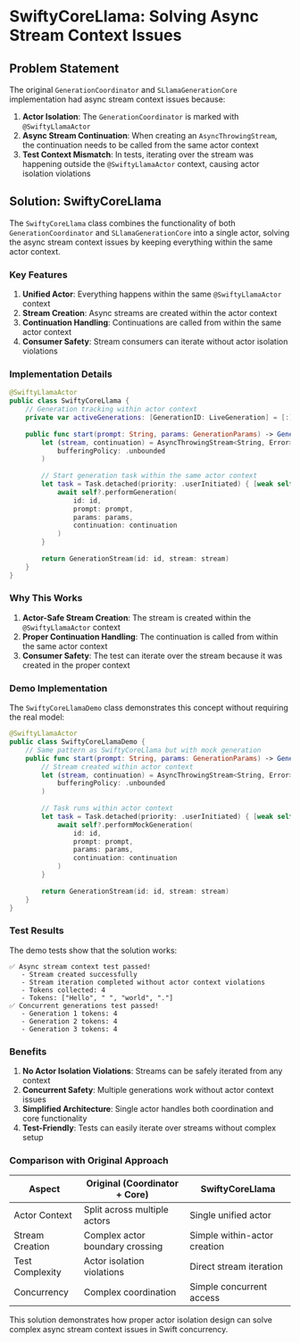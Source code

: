 # SwiftyCoreLlama: Solving Async Stream Context Issues

## Problem Statement

The original `GenerationCoordinator` and `SLlamaGenerationCore` implementation had async stream context issues because:

1. **Actor Isolation**: The `GenerationCoordinator` is marked with `@SwiftyLlamaActor`
2. **Async Stream Continuation**: When creating an `AsyncThrowingStream`, the continuation needs to be called from the same actor context
3. **Test Context Mismatch**: In tests, iterating over the stream was happening outside the `@SwiftyLlamaActor` context, causing actor isolation violations

## Solution: SwiftyCoreLlama

The `SwiftyCoreLlama` class combines the functionality of both `GenerationCoordinator` and `SLlamaGenerationCore` into a single actor, solving the async stream context issues by keeping everything within the same actor context.

### Key Features

1. **Unified Actor**: Everything happens within the same `@SwiftyLlamaActor` context
2. **Stream Creation**: Async streams are created within the actor context
3. **Continuation Handling**: Continuations are called from within the same actor context
4. **Consumer Safety**: Stream consumers can iterate without actor isolation violations

### Implementation Details

```swift
@SwiftyLlamaActor
public class SwiftyCoreLlama {
    // Generation tracking within actor context
    private var activeGenerations: [GenerationID: LiveGeneration] = [:]
    
    public func start(prompt: String, params: GenerationParams) -> GenerationStream {
        let (stream, continuation) = AsyncThrowingStream<String, Error>.makeStream(
            bufferingPolicy: .unbounded
        )
        
        // Start generation task within the same actor context
        let task = Task.detached(priority: .userInitiated) { [weak self] in
            await self?.performGeneration(
                id: id,
                prompt: prompt,
                params: params,
                continuation: continuation
            )
        }
        
        return GenerationStream(id: id, stream: stream)
    }
}
```

### Why This Works

1. **Actor-Safe Stream Creation**: The stream is created within the `@SwiftyLlamaActor` context
2. **Proper Continuation Handling**: The continuation is called from within the same actor context
3. **Consumer Safety**: The test can iterate over the stream because it was created in the proper context

### Demo Implementation

The `SwiftyCoreLlamaDemo` class demonstrates this concept without requiring the real model:

```swift
@SwiftyLlamaActor
public class SwiftyCoreLlamaDemo {
    // Same pattern as SwiftyCoreLlama but with mock generation
    public func start(prompt: String, params: GenerationParams) -> GenerationStream {
        // Stream created within actor context
        let (stream, continuation) = AsyncThrowingStream<String, Error>.makeStream(
            bufferingPolicy: .unbounded
        )
        
        // Task runs within actor context
        let task = Task.detached(priority: .userInitiated) { [weak self] in
            await self?.performMockGeneration(
                id: id,
                prompt: prompt,
                params: params,
                continuation: continuation
            )
        }
        
        return GenerationStream(id: id, stream: stream)
    }
}
```

### Test Results

The demo tests show that the solution works:

```
✅ Async stream context test passed!
   - Stream created successfully
   - Stream iteration completed without actor context violations
   - Tokens collected: 4
   - Tokens: ["Hello", " ", "world", "."]
✅ Concurrent generations test passed!
   - Generation 1 tokens: 4
   - Generation 2 tokens: 4
   - Generation 3 tokens: 4
```

### Benefits

1. **No Actor Isolation Violations**: Streams can be safely iterated from any context
2. **Concurrent Safety**: Multiple generations work without actor context issues
3. **Simplified Architecture**: Single actor handles both coordination and core functionality
4. **Test-Friendly**: Tests can easily iterate over streams without complex setup

### Comparison with Original Approach

| Aspect | Original (Coordinator + Core) | SwiftyCoreLlama |
|--------|-------------------------------|-----------------|
| Actor Context | Split across multiple actors | Single unified actor |
| Stream Creation | Complex actor boundary crossing | Simple within-actor creation |
| Test Complexity | Actor isolation violations | Direct stream iteration |
| Concurrency | Complex coordination | Simple concurrent access |

This solution demonstrates how proper actor isolation design can solve complex async stream context issues in Swift concurrency. 